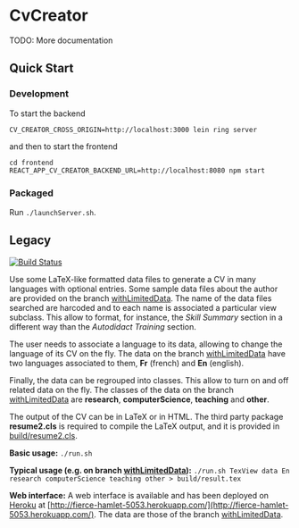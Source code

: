 # CvCreator

TODO: More documentation

## Quick Start

### Development

To start the backend

```shell
CV_CREATOR_CROSS_ORIGIN=http://localhost:3000 lein ring server
```

and then to start the frontend

```shell
cd frontend
REACT_APP_CV_CREATOR_BACKEND_URL=http://localhost:8080 npm start
```

### Packaged

Run `./launchServer.sh`.

## Legacy

[![Build Status](https://github.com/klalumiere/CvCreator/workflows/Continuous%20Integration%20Workflow/badge.svg?branch=master)](https://github.com/klalumiere/CvCreator/actions)

Use some LaTeX-like formatted data files to generate a CV in many languages with optional entries. Some sample data files about the author are provided on the branch [withLimitedData](https://github.com/klalumiere/CvCreator/tree/withLimitedData). The name of the data files searched are harcoded and to each name is associated a particular view subclass. This allow to format, for instance, the *Skill Summary* section in a different way than the *Autodidact Training* section.

The user needs to associate a language to its data, allowing to change the language of its CV on the fly. The data on the branch [withLimitedData](https://github.com/klalumiere/CvCreator/tree/withLimitedData) have two languages associated to them, **Fr** (french) and **En** (english).

Finally, the data can be regrouped into classes. This allow to turn on and off related data on the fly. The classes of the data on the branch [withLimitedData](https://github.com/klalumiere/CvCreator/tree/withLimitedData) are **research**, **computerScience**, **teaching** and **other**.

The output of the CV can be in LaTeX or in HTML. The third party package **resume2.cls** is required to compile the LaTeX output, and it is provided in [build/resume2.cls](https://github.com/klalumiere/CvCreator/blob/master/build/resume2.cls).

**Basic usage:** `./run.sh`

**Typical usage (e.g. on branch [withLimitedData](https://github.com/klalumiere/CvCreator/tree/withLimitedData)):** `./run.sh TexView data En research computerScience teaching other > build/result.tex`

**Web interface:** A web interface is available and has been deployed on [Heroku](https://www.heroku.com/) at [http://fierce-hamlet-5053.herokuapp.com/](http://fierce-hamlet-5053.herokuapp.com/). The data are those of the branch [withLimitedData](https://github.com/klalumiere/CvCreator/tree/withLimitedData).
